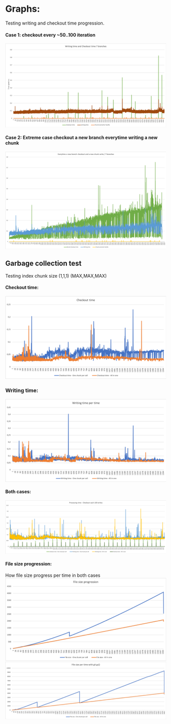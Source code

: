 # Graphs:
Testing writing and checkout time progression.
#### Case 1: checkout every ~50..100 iteration
![Application](img/benchmarking/Picture1.png)
#### Case 2: Extreme case checkout a new branch everytime writing a new chunk
![Application](img/benchmarking/Picture2.png)

## Garbage collection test
Testing index chunk size (1,1,1) (MAX,MAX,MAX)

#### Checkout time: 
![Application](img/benchmarking/checkout%20gc%20all.png)

### Writing time:
![Application](img/benchmarking/writing%20gc%20all.png)
#### Both cases:
![Application](img/benchmarking/writing%20checkout%20gc%20100.png)

#### File size progression:
How file size progress per time in both cases
![Application](img/benchmarking/file%20size%20gc%20all.png)
![Application](img/benchmarking/file%20size%20gc%20100.png)


